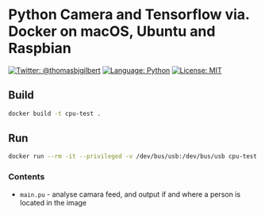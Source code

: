 # Python Camera and Tensorflow via. Docker on macOS, Ubuntu and Raspbian

[![Twitter: @thomasbjgilbert](https://img.shields.io/badge/contact-@thomasbjgilbert-blue.svg?style=flat)](https://twitter.com/thomasbjgilbert)
[![Language: Python](https://img.shields.io/badge/lang-Python-yellow.svg?style=flat)](https://www.python.org/downloads/release/python-370/)
[![License: MIT](https://img.shields.io/badge/license-MIT-lightgrey.svg?style=flat)](http://opensource.org/licenses/MIT)

## Build
```bash
docker build -t cpu-test .
```

## Run
```bash
docker run --rm -it --privileged -v /dev/bus/usb:/dev/bus/usb cpu-test
```

### Contents
* `main.pu` - analyse camara feed, and output if and where a person is located in the image 